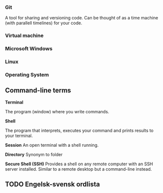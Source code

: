 ### Git

A tool for sharing and versioning code. Can be thought of as a time machine (with parallell timelines) for your code.

### Virtual machine

### Microsoft Windows

### Linux

### Operating System

## Command-line terms

**Terminal**

The program (window) where you write commands.

**Shell**

The program that interprets, executes your command and prints results to your terminal.

**Session**
An open terminal with a shell running.

**Directory**
Synonym to folder

**Secure Shell (SSH)**
Provides a shell on any remote computer with an SSH server installed. Similar to a remote desktop but a command-line instead.

## TODO Engelsk-svensk ordlista
